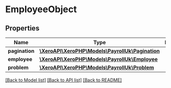 # EmployeeObject

## Properties
Name | Type | Description | Notes
------------ | ------------- | ------------- | -------------
**pagination** | [**\XeroAPI\XeroPHP\Models\PayrollUk\Pagination**](Pagination.md) |  | [optional] 
**employee** | [**\XeroAPI\XeroPHP\Models\PayrollUk\Employee**](Employee.md) |  | [optional] 
**problem** | [**\XeroAPI\XeroPHP\Models\PayrollUk\Problem**](Problem.md) |  | [optional] 

[[Back to Model list]](../README.md#documentation-for-models) [[Back to API list]](../README.md#documentation-for-api-endpoints) [[Back to README]](../README.md)


